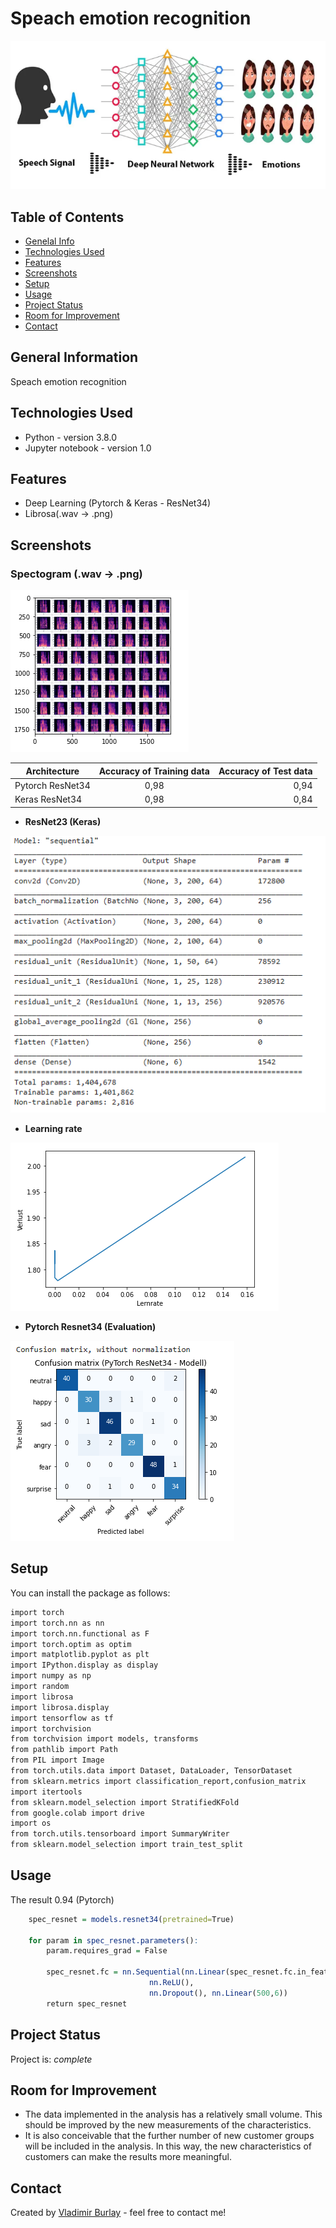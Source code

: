 # **Speach emotion recognition** 
 
![image1](https://github.com/vburlay/ser_str/raw/master/image/ser.PNG) 

## Table of Contents
* [Genelal Info](#general-nformation)
* [Technologies Used](#technologies-used)
* [Features](#features)
* [Screenshots](#screenshots)
* [Setup](#setup)
* [Usage](#usage)
* [Project Status](#project-status)
* [Room for Improvement](#room-for-improvement)
* [Contact](#contact)


## General Information

Speach emotion recognition

## Technologies Used
- Python - version 3.8.0
- Jupyter notebook - version 1.0


## Features
- Deep Learning (Pytorch & Keras - ResNet34)
- Librosa(.wav -> .png)

## Screenshots
### Spectogram (.wav -> .png)

![image2](https://github.com/vburlay/ser_str/raw/master/image/spectogram.PNG)

| Architecture     | Accuracy of Training data | Accuracy of Test data |
|------------------|:-------------------------:|----------------------:|
| Pytorch ResNet34 |           0,98            |                  0,94 |
| Keras ResNet34   |           0,98            |                  0,84 |


* **ResNet23 (Keras)**

![image3](https://github.com/vburlay/ser_str/raw/master/image/model.PNG ) 

* **Learning rate**

![image4](https://github.com/vburlay/ser_str/raw/master/image/lernrate.PNG ) 


* **Pytorch Resnet34 (Evaluation)**

![image5](https://github.com/vburlay/ser_str/raw/master/image/matrix.PNG ) 


## Setup
You can install the package as follows:
```r
import torch
import torch.nn as nn
import torch.nn.functional as F
import torch.optim as optim
import matplotlib.pyplot as plt
import IPython.display as display
import numpy as np
import random
import librosa
import librosa.display
import tensorflow as tf
import torchvision
from torchvision import models, transforms
from pathlib import Path
from PIL import Image
from torch.utils.data import Dataset, DataLoader, TensorDataset
from sklearn.metrics import classification_report,confusion_matrix
import itertools
from sklearn.model_selection import StratifiedKFold
from google.colab import drive
import os
from torch.utils.tensorboard import SummaryWriter
from sklearn.model_selection import train_test_split
```


## Usage
The result 0.94 (Pytorch)
```r
    spec_resnet = models.resnet34(pretrained=True)

    for param in spec_resnet.parameters():
        param.requires_grad = False

        spec_resnet.fc = nn.Sequential(nn.Linear(spec_resnet.fc.in_features,500),
                               nn.ReLU(),
                               nn.Dropout(), nn.Linear(500,6))
        return spec_resnet
```


## Project Status
Project is: _complete_ 


## Room for Improvement

- The data implemented in the analysis has a relatively small volume. This should be improved by the new measurements of the characteristics.
- It is also conceivable that the further number of new customer groups will be included in the analysis. In this way, the new characteristics of customers can make the results more meaningful.



## Contact
Created by [Vladimir Burlay](wladimir.burlay@gmail.com) - feel free to contact me!
